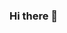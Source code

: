 ### Hi there 👋

<!--
**Amrutha-31/Amrutha-31** is a ✨ _special_ ✨ repository because its `README.md` (this file) appears on your GitHub profile.

Here are some ideas to get you started:

- 🔭 I’m currently working on Full Stack Development
- 🌱 I’m currently pursuing my graduation in Ravindra College of Engineering for women
- 👯 I’m looking to collaborate on IT industry for internship as well as job 
- 🤔 I’m looking for help with ...
- 💬 Ask me about food
- 📫 How to reach me: mandlaamrutha.a@gmail.com
- 😄 Pronouns: she/her
- ⚡ Fun fact: 
-->
